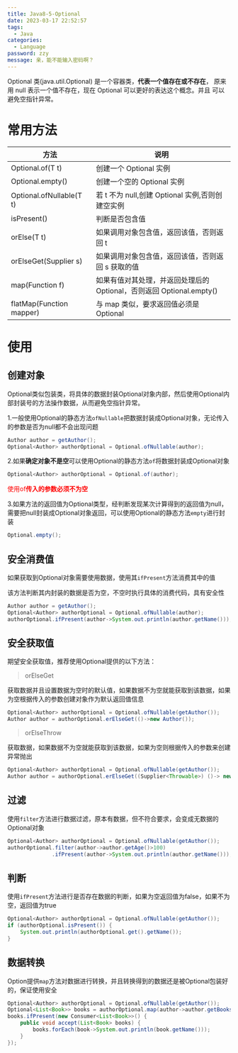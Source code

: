 ```yaml
---
title: Java8-5-Optional
date: 2023-03-17 22:52:57
tags: 
  - Java
categories: 
  - Language
password: zzy   
message: 亲，能不能输入密码啊？
---
```


Optional 类(java.util.Optional) 是一个容器类，**代表一个值存在或不存在**， 原来用 null 表示一个值不存在，现在 Optional 可以更好的表达这个概念。并且 可以避免空指针异常。  

# 常用方法

| 方法                     | 说明                                                         |
| ------------------------ | ------------------------------------------------------------ |
| Optional.of(T t)         | 创建一个 Optional 实例                                       |
| Optional.empty()         | 创建一个空的 Optional 实例                                   |
| Optional.ofNullable(T t) | 若 t 不为 null,创建 Optional 实例,否则创建空实例             |
| isPresent()              | 判断是否包含值                                               |
| orElse(T t)              | 如果调用对象包含值，返回该值，否则返回 t                      |
| orElseGet(Supplier s)    | 如果调用对象包含值，返回该值，否则返回 s 获取的值            |
| map(Function f)          | 如果有值对其处理，并返回处理后的Optional，否则返回 Optional.empty() |
| flatMap(Function mapper) | 与 map 类似，要求返回值必须是Optional                        |

# 使用

## 创建对象

Optional类似包装类，将具体的数据封装Optional对象内部，然后使用Optional内部封装号的方法操作数据，从而避免空指针异常。 

1.一般使用Optional的静态方法`ofNullable`把数据封装成Optional对象，无论传入的参数是否为null都不会出现问题 

```java
Author author = getAuthor();
Optional<Author> authorOptional = Optional.ofNullable(author);
```

2.如果**确定对象不是空**可以使用Optional的静态方法`of`将数据封装成Optional对象 

```java
Optional<Author> authorOptional = Optional.of(author);
```

<font color="red">使用of**传入的参数必须不为空** </font>

3.如果方法的返回值为Optional类型，经判断发现某次计算得到的返回值为null，需要把null封装成Optional对象返回，可以使用Optional的静态方法`empty`进行封装 

```java
Optional.empty();
```

## 安全消费值

如果获取到Optional对象需要使用数据，使用其`ifPresent`方法消费其中的值

该方法判断其内封装的数据是否为空，不空时执行具体的消费代码，具有安全性

```java
Author author = getAuthor();
Optional<Author> authorOptional = Optional.ofNullable(author);
authorOptional.ifPresent(author->System.out.println(author.getName()));
```

## 安全获取值

 期望安全获取值，推荐使用Optional提供的以下方法： 

> orElseGet

获取数据并且设置数据为空时的默认值，如果数据不为空就能获取到该数据，如果为空根据传入的参数创建对象作为默认返回值信息

```java
Optional<Author> authorOptional = Optional.ofNullable(getAuthor());
Author author = authorOptional.erElseGet(()->new Author());
```

> orElseThrow 

 获取数据，如果数据不为空就能获取到该数据，如果为空则根据传入的参数来创建异常抛出 

```java
Optional<Author> authorOptional = Optional.ofNullable(getAuthor());
Author author = authorOptional.erElseGet((Supplier<Throwable>) ()-> new RuntimeException("author is null"));
```

## 过滤

使用`filter`方法进行数据过滤，原本有数据，但不符合要求，会变成无数据的Optional对象 

```java
Optional<Author> authorOptional = Optional.ofNullable(getAuthor());
authorOptional.filter(author->author.getAge()>100)
              .ifPresent(author->System.out.println(author.getName()));
```

## 判断

 使用`ifPresent`方法进行是否存在数据的判断，如果为空返回值为false，如果不为空，返回值为true

```java
Optional<Author> authorOptional = Optional.ofNullable(getAuthor());
if (authorOptional.isPresent()) {
    System.out.println(authorOptional.get().getName());
}

```

## 数据转换

 Option提供`map`方法对数据进行转换，并且转换得到的数据还是被Optional包装好的，保证使用安全 

```java
Optional<Author> authorOptional = Optional.ofNullable(getAuthor());
Optional<List<Book>> books = authorOptional.map(author->author.getBooks());
books.ifPresent(new Consumer<List<Book>>() {
    public void accept(List<Book> books) {
        books.forEach(book->System.out.println(book.getName()));
    }
});
```

